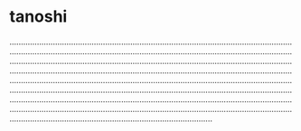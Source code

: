 # tanoshi

.........................................................................................................................................................................................................................................................................................................................................................................................................................................................................................................................................................................................................................................................................................................................................................................................................................................................................................................................................................................................................................................................................................................................